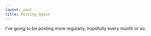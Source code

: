 ```yaml
---
layout: post
title: Posting Again
---
```


I've going to be posting more regularly, hopefully every month or so.
